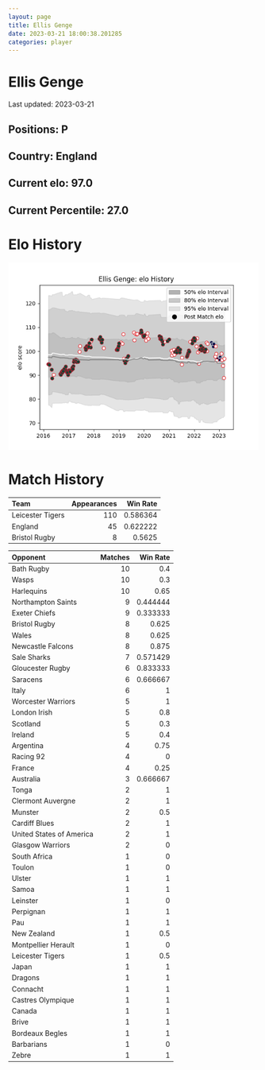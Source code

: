 ```yaml
---  
layout: page  
title: Ellis Genge  
date: 2023-03-21 18:00:38.201285  
categories: player  
---
```

# Ellis Genge


Last updated: 2023-03-21
## Positions: P

## Country: England

## Current elo: 97.0

## Current Percentile: 27.0

# Elo History


![elo history](history_EllisGenge.png)
# Match History


| Team             |   Appearances |   Win Rate |
|:-----------------|--------------:|-----------:|
| Leicester Tigers |           110 |   0.586364 |
| England          |            45 |   0.622222 |
| Bristol Rugby    |             8 |   0.5625   |

| Opponent                 |   Matches |   Win Rate |
|:-------------------------|----------:|-----------:|
| Bath Rugby               |        10 |   0.4      |
| Wasps                    |        10 |   0.3      |
| Harlequins               |        10 |   0.65     |
| Northampton Saints       |         9 |   0.444444 |
| Exeter Chiefs            |         9 |   0.333333 |
| Bristol Rugby            |         8 |   0.625    |
| Wales                    |         8 |   0.625    |
| Newcastle Falcons        |         8 |   0.875    |
| Sale Sharks              |         7 |   0.571429 |
| Gloucester Rugby         |         6 |   0.833333 |
| Saracens                 |         6 |   0.666667 |
| Italy                    |         6 |   1        |
| Worcester Warriors       |         5 |   1        |
| London Irish             |         5 |   0.8      |
| Scotland                 |         5 |   0.3      |
| Ireland                  |         5 |   0.4      |
| Argentina                |         4 |   0.75     |
| Racing 92                |         4 |   0        |
| France                   |         4 |   0.25     |
| Australia                |         3 |   0.666667 |
| Tonga                    |         2 |   1        |
| Clermont Auvergne        |         2 |   1        |
| Munster                  |         2 |   0.5      |
| Cardiff Blues            |         2 |   1        |
| United States of America |         2 |   1        |
| Glasgow Warriors         |         2 |   0        |
| South Africa             |         1 |   0        |
| Toulon                   |         1 |   0        |
| Ulster                   |         1 |   1        |
| Samoa                    |         1 |   1        |
| Leinster                 |         1 |   0        |
| Perpignan                |         1 |   1        |
| Pau                      |         1 |   1        |
| New Zealand              |         1 |   0.5      |
| Montpellier Herault      |         1 |   0        |
| Leicester Tigers         |         1 |   0.5      |
| Japan                    |         1 |   1        |
| Dragons                  |         1 |   1        |
| Connacht                 |         1 |   1        |
| Castres Olympique        |         1 |   1        |
| Canada                   |         1 |   1        |
| Brive                    |         1 |   1        |
| Bordeaux Begles          |         1 |   1        |
| Barbarians               |         1 |   0        |
| Zebre                    |         1 |   1        |